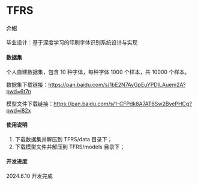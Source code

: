 # TFRS

#### 介绍

毕业设计：基于深度学习的印刷字体识别系统设计与实现

#### 数据集

个人自建数据集，包含 10 种字体，每种字体 1000 个样本，共 10000 个样本。

数据集下载链接：https://pan.baidu.com/s/1bE2N7AyGpEuYPDILAuem2A?pwd=6t7n

模型文件下载链接：https://pan.baidu.com/s/1-CFPdk8A7AT6Sw2ByePHCg?pwd=i82x

#### 使用说明

1. 下载数据集并解压到 TFRS/data 目录下；
2. 下载模型文件并解压到 TFRS/models 目录下；

#### 开发进度

2024.6.10 开发完成